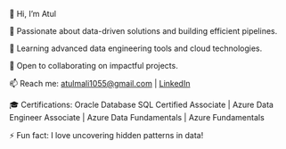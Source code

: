 👋 Hi, I’m Atul

👀 Passionate about data-driven solutions and building efficient pipelines.

🌱 Learning advanced data engineering tools and cloud technologies.

💞️ Open to collaborating on impactful projects.

📫 Reach me: atulmali1055@gmail.com | [LinkedIn](https://www.linkedin.com/in/atul-mali/)

🎓 Certifications: Oracle Database SQL Certified Associate | Azure Data Engineer Associate | Azure Data Fundamentals | Azure Fundamentals 

⚡ Fun fact: I love uncovering hidden patterns in data!
<!---
Atulmali1055/Atulmali1055 is a ✨ special ✨ repository because its `README.md` (this file) appears on your GitHub profile.
You can click the Preview link to take a look at your changes.
--->
